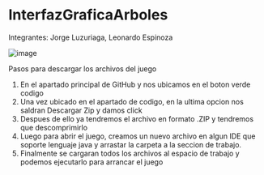 # InterfazGraficaArboles
Integrantes: Jorge Luzuriaga,
             Leonardo Espinoza

![image](https://github.com/JorgeLuzuriaga/InterfazGraficaArboles/assets/166523008/670c3bc3-76a4-4799-8c74-63e0763a0d22)

Pasos para descargar los archivos del juego
1) En el apartado principal de GitHub y nos ubicamos en el boton verde codigo
2) Una vez ubicado en el apartado de codigo, en la ultima opcion nos saldran Descargar Zip y damos click
3) Despues de ello ya tendremos el archivo en formato .ZIP y tendremos que descomprimirlo
4) Luego para abrir el juego, creamos un nuevo archivo en algun IDE que soporte lenguaje java y arrastar la carpeta a la seccion de trabajo.
5) Finalmente se cargaran todos los archivos al espacio de trabajo y podemos ejecutarlo para arrancar el juego 


